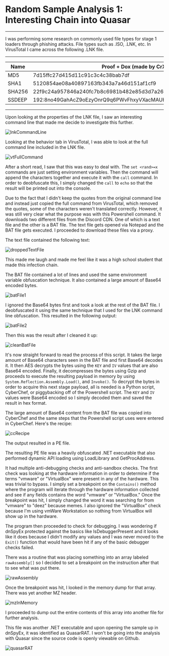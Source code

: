 # Random Sample Analysis 1: Interesting Chain into Quasar
---
I was performing some research on commonly used file types for stage 1 loaders through phishing attacks. File types such as .ISO, .LNK, etc. In VirusTotal I came across the following .LNK file. 

---

| Name   | Proof + Dox (made by CrXpWalter.lnk                                         |
|--------|-----------------------------------------------------------------------------|
| MD5    | 7d15ffc27d415d11c91c3c4c38bab7df                                            |
| SHA1   | 5120854ae08a40897163fb343a7a46d151af1cf9                                    |
| SHA256 | 22f9c24a957846a240fc7b8c6981b482e85d3d7a26c7dbed526ec87981b771bd            |
| SSDEEP | 192:8no49GahAcZ9oEzyOnrQ9q6PWvFhxyVXacMAUH3lb2ikGmlql:ao+GahhByYeP+FhOqVbKG |

---

Upon looking at the properties of the LNK file, I saw an interesting command line that made me decide to investigate this further. 

![lnkCommandLine](Pictures/lnkCommandLine.png)

Looking at the behavior tab in VirusTotal, I was able to look at the full command line included in the LNK file. 

![vtFullCommand](Pictures/vtFullCommand.png)

After a short read, I saw that this was easy to deal with. The `set <rand>=x` commands are just setting environment variables. Then the command will append the characters together and execute it with the `call` command. In order to deobfuscate this, I simply changed the `call` to `echo` so that the result will be printed out into the console.

Due to the fact that I didn't keep the quotes from the original command line and instead just copied the full command from VirusTotal, which removed the quotes, some of the characters weren't translated correctly. However, it was still very clear what the purpose was with this Powershell command. It downloads two different files from the Discord CDN. One of which is a text file and the other is a BAT file. The text file gets opened via Notepad and the BAT file gets executed. I proceeded to download these files via a proxy. 

The text file contained the following text:

![droppedTextFile](Pictures/droppedTextFile.png)

This made me laugh and made me feel like it was a high school student that made this infection chain.

The BAT file contained a lot of lines and used the same environment variable obfuscation technique. It also contained a large amount of Base64 encoded bytes. 

![batFile1](Pictures/batFile1.png)

I ignored the Base64 bytes first and took a look at the rest of the BAT file. I deobfuscated it using the same technique that I used for the LNK command line obfuscation. This resulted in the following output: 

![batFile2](Pictures/batFile2.png)

Then this was the result after I cleaned it up:

![cleanBatFile](Pictures/cleanBatFile.png)

It's now straight forward to read the process of this script. It takes the large amount of Base64 characters seen in the BAT file and first Base64 decodes it. It then AES decrypts the bytes using the `KEY` and `IV` values that are also Base64 encoded. Finally, it decompresses the bytes using Gzip and proceeds to execute the resulting payload in memory by using `System.Reflection.Assembly.Load()`, and `Invoke()`. To decrypt the bytes in order to acquire this next stage payload, all is needed is a Python script, CyberChef, or piggybacking off of the Powershell script. The `KEY` and `IV` values were Base64 encoded so I simply decoded them and saved the result in hex format.

The large amount of Base64 content from the BAT file was copied into CyberChef and the same steps that the Powershell script uses were entered in CyberChef. Here's the recipe:

![ccRecipe](Pictures/ccRecipe.png)

The output resulted in a PE file. 

The resulting PE file was a heavily obfuscated .NET executable that also performed dynamic API loading using LoadLibrary and GetProcAddress. 

It had multiple anti-debugging checks and anti-sandbox checks. The first check was looking at the hardware information in order to determine if the terms "vmware" or "VirtualBox" were present in any of the hardware. This was trivial to bypass. I simply set a breakpoint on the `Contains()` method where the program will iterate through the hardware information collected and see if any fields contains the word "vmware" or "VirtualBox." Once the breakpoint was hit, I simply changed the word it was searching for from "vmware" to "deez" because memes. I also ignored the "VirtualBox" check because I'm using vmWare Workstation so nothing from VirtualBox will show up in the hardware. 

The program then proceeded to check for debugging. I was wondering if dnSpyEx protected against the basics like IsDebuggerPresent and it looks like it does because I didn't modify any values and I was never moved to the `Exit()` function that would have been hit if any of the basic debugger checks failed. 

There was a routine that was placing something into an array labeled `rawAssembly[]` so I decided to set a breakpoint on the instruction after that to see what was put there. 

![rawAssembly](Pictures/rawAssembly.png)

Once the breakpoint was hit, I looked in the memory dump for that array. There was yet another MZ header. 

![mzInMemory](Pictures/mzInMemory.png)

I proceeded to dump out the entire contents of this array into another file for further analysis.

This file was another .NET executable and upon opening the sample up in dnSpyEx, it was identified as QuasarRAT. I won't be going into the analysis with Quasar since the source code is openly viewable on Github.

![quasarRAT](Pictures/quasarRAT.png)
